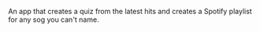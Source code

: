 An app that creates a quiz from the latest hits and creates a Spotify playlist for any sog you can't name.